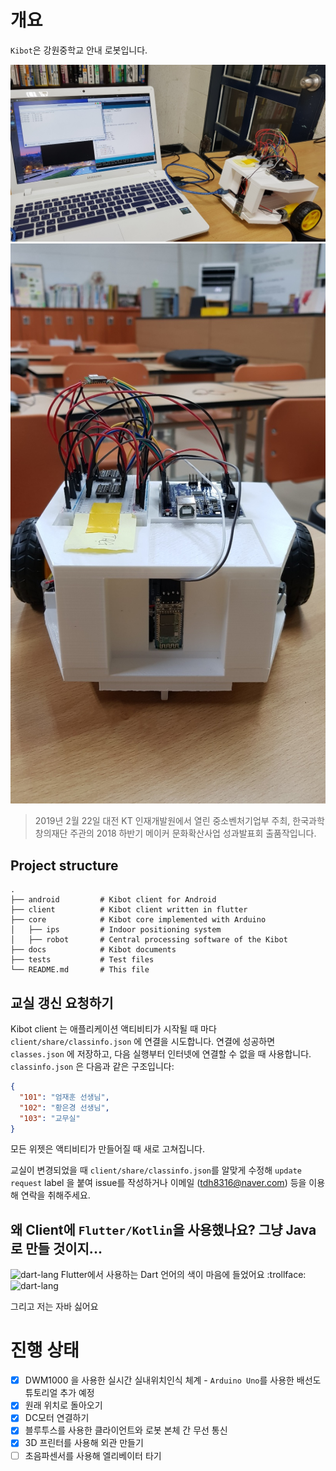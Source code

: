 # 개요
`Kibot`은 강원중학교 안내 로봇입니다.

![kibot](./docs/1.jpg)
![kibot](./docs/2.jpg)

> 2019년 2월 22일 대전 KT 인재개발원에서 열린 중소벤처기업부 주최, 한국과학창의재단 주관의 2018 하반기 메이커 문화확산사업 성과발표회 출품작입니다.


## Project structure
    .
    ├── android         # Kibot client for Android
    ├── client          # Kibot client written in flutter
    ├── core            # Kibot core implemented with Arduino
    │   ├── ips         # Indoor positioning system
    │   ├── robot       # Central processing software of the Kibot
    ├── docs            # Kibot documents
    ├── tests           # Test files
    └── README.md       # This file

## 교실 갱신 요청하기
Kibot client 는 애플리케이션 액티비티가 시작될 때 마다 `client/share/classinfo.json` 에 연결을 시도합니다.
연결에 성공하면 `classes.json` 에 저장하고, 다음 실행부터 인터넷에 연결할 수 없을 때 사용합니다.
`classinfo.json` 은 다음과 같은 구조입니다:

```json
{
  "101": "엄재훈 선생님",
  "102": "황은경 선생님",
  "103": "교무실"
}
```

모든 위젯은 액티비티가 만들어질 때 새로 고쳐집니다.

교실이 변경되었을 때 `client/share/classinfo.json`를 알맞게 수정해 `update request` label 을 붙여 issue를 작성하거나 이메일 (tdh8316@naver.com) 등을 이용해 연락을 취해주세요.

## 왜 Client에 `Flutter/Kotlin`을 사용했나요? 그냥 Java로 만들 것이지...
![dart-lang](./docs/dart-color.png)
Flutter에서 사용하는 Dart 언어의 색이 마음에 들었어요 :trollface:
![dart-lang](./docs/dart-color.png)

그리고 저는 자바 싫어요


# 진행 상태
 - [x] DWM1000 을 사용한 실시간 실내위치인식 체계 - `Arduino Uno`를 사용한 배선도 튜토리얼 추가 예정
 - [x] 원래 위치로 돌아오기
 - [x] DC모터 연결하기
 - [x] 블루투스를 사용한 클라이언트와 로봇 본체 간 무선 통신
 - [x] 3D 프린터를 사용해 외관 만들기
 - [ ] 초음파센서를 사용해 엘리베이터 타기

